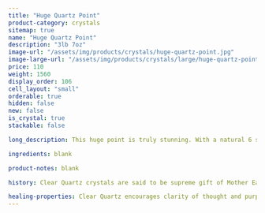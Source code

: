 ```yaml
---
title: "Huge Quartz Point"
product-category: crystals
sitemap: true
name: "Huge Quartz Point"
description: "3lb 7oz"
image-url: "/assets/img/products/crystals/huge-quartz-point.jpg"
image-large-url: "/assets/img/products/crystals/large/huge-quartz-point.jpg"
price: 110
weight: 1560
display_order: 106
cell_layout: "small"
orderable: true
hidden: false
new: false
is_crystal: true
stackable: false

long_description: This huge point is truly stunning. With a natural 6 sided point, it has different intricate phantoms and beautiful rainbows in each panel. It boasts amazing clarity and insane growth lines all the way up the point. Perfect shelf piece/centre piece and amazing value.

ingredients: blank

product-notes: blank

history: Clear Quartz crystals are said to be supreme gift of Mother Earth. Since it can be found on every continent of the earth, many cultures had different uses and beliefs behind this powerful crystal. Indigenous North American cultures thought of the stone as a sentient being, and would gift it offerings as a sign of respect. To cultures in Central and South America, the quartz meaning was that of a vessel, they believed that the spirits of their ancestors were held in clear quartz.

healing-properties: Clear Quartz encourages clarity of thought and purpose to one’s heart and mind. It works on all levels of the energetic and physical bodies and resonates with all chakras. Clear Quartz will amplify any energy with which it moves into resonance, including other stones, constantly broadcasting that energy into the Earths electromagnetic field. This makes Clear Quartz an excellent stone to use for programming, manifesting/meditation.
---
```

